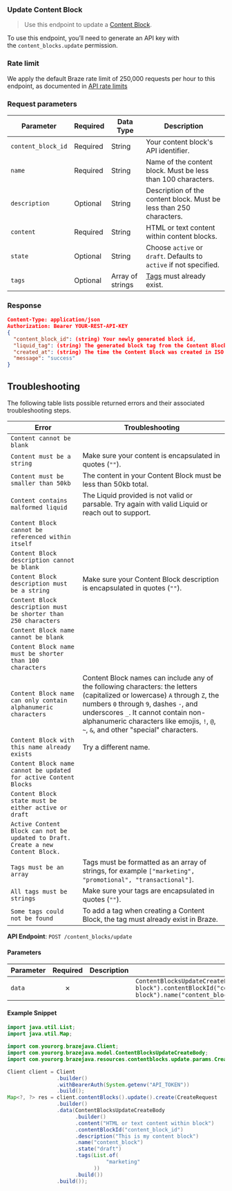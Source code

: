 
### Update Content Block <a name="create"></a>

> Use this endpoint to update a [Content Block](https://www.braze.com/docs/user_guide/engagement_tools/templates_and_media/content_blocks/). 
  

To use this endpoint, you’ll need to generate an API key with the `content_blocks.update` permission.

### Rate limit

We apply the default Braze rate limit of 250,000 requests per hour to this endpoint, as documented in [API rate limits](https://www.braze.com/docs/api/api_limits/)

### Request parameters

| Parameter | Required | Data Type | Description |
| --- | --- | --- | --- |
| `content_block_id` | Required | String | Your content block's API identifier. |
| `name` | Required | String | Name of the content block. Must be less than 100 characters. |
| `description` | Optional | String | Description of the content block. Must be less than 250 characters. |
| `content` | Required | String | HTML or text content within content blocks. |
| `state` | Optional | String | Choose `active` or `draft`. Defaults to `active` if not specified. |
| `tags` | Optional | Array of strings | [Tags](https://www.braze.com/docs/user_guide/administrative/app_settings/manage_app_group/tags/) must already exist. |

### Response

``` json
Content-Type: application/json
Authorization: Bearer YOUR-REST-API-KEY
{
  "content_block_id": (string) Your newly generated block id,
  "liquid_tag": (string) The generated block tag from the Content Block name,
  "created_at": (string) The time the Content Block was created in ISO 8601,
  "message": "success"
}

```

## Troubleshooting

The following table lists possible returned errors and their associated troubleshooting steps.

| Error | Troubleshooting |
| --- | --- |
| `Content cannot be blank` |  |
| `Content must be a string` | Make sure your content is encapsulated in quotes (`""`). |
| `Content must be smaller than 50kb` | The content in your Content Block must be less than 50kb total. |
| `Content contains malformed liquid` | The Liquid provided is not valid or parsable. Try again with valid Liquid or reach out to support. |
| `Content Block cannot be referenced within itself` |  |
| `Content Block description cannot be blank` |  |
| `Content Block description must be a string` | Make sure your Content Block description is encapsulated in quotes (`""`). |
| `Content Block description must be shorter than 250 characters` |  |
| `Content Block name cannot be blank` |  |
| `Content Block name must be shorter than 100 characters` |  |
| `Content Block name can only contain alphanumeric characters` | Content Block names can include any of the following characters: the letters (capitalized or lowercase) `A` through `Z`, the numbers `0` through `9`, dashes `-`, and underscores `_`. It cannot contain non-alphanumeric characters like emojis, `!`, `@`, `~`, `&`, and other "special" characters. |
| `Content Block with this name already exists` | Try a different name. |
| `Content Block name cannot be updated for active Content Blocks` |  |
| `Content Block state must be either active or draft` |  |
| `Active Content Block can not be updated to Draft. Create a new Content Block.` |  |
| `Tags must be an array` | Tags must be formatted as an array of strings, for example `["marketing", "promotional", "transactional"]`. |
| `All tags must be strings` | Make sure your tags are encapsulated in quotes (`""`). |
| `Some tags could not be found` | To add a tag when creating a Content Block, the tag must already exist in Braze. |

**API Endpoint**: `POST /content_blocks/update`

#### Parameters

| Parameter | Required | Description | Example |
|-----------|:--------:|-------------|--------|
| `data` | ✗ |  | `ContentBlocksUpdateCreateBody.builder().content("HTML or text content within block").contentBlockId("content_block_id").description("This is my content block").name("content_block").state("draft").tags(List.of("marketing")).build()` |

#### Example Snippet

```java
import java.util.List;
import java.util.Map;

import com.yourorg.brazejava.Client;
import com.yourorg.brazejava.model.ContentBlocksUpdateCreateBody;
import com.yourorg.brazejava.resources.contentblocks.update.params.CreateRequest;

Client client = Client
                .builder()
                .withBearerAuth(System.getenv("API_TOKEN"))
                .build();
Map<?, ?> res = client.contentBlocks().update().create(CreateRequest
                .builder()
                .data(ContentBlocksUpdateCreateBody
                      .builder()
                      .content("HTML or text content within block")
                      .contentBlockId("content_block_id")
                      .description("This is my content block")
                      .name("content_block")
                      .state("draft")
                      .tags(List.of(
                                "marketing"
                            ))
                      .build())
                .build());
```

